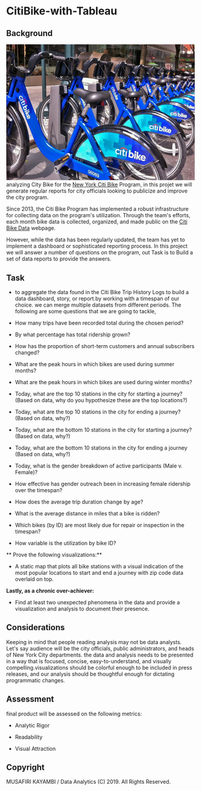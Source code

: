 # CitiBike-with-Tableau
## Background

![Citi-Bikes](Images/citi-bike-station-bikes.jpg)
analyzing City Bike for the [New York Citi Bike](https://en.wikipedia.org/wiki/Citi_Bike) Program, in this projet we will generate regular reports for city officials looking to publicize and improve the city program.

Since 2013, the Citi Bike Program has implemented a robust infrastructure for collecting data on the program's utilization. Through the team's efforts, each month bike data is collected, organized, and made public on the [Citi Bike Data](https://www.citibikenyc.com/system-data) webpage.

However, while the data has been regularly updated, the team has yet to implement a dashboard or sophisticated reporting process. In this project we will answer a number of questions on the program, out Task is to Build a set of data reports to provide the answers.
 

## Task

* to aggregate the data found in the Citi Bike Trip History Logs to build a data dashboard, story, or report.by working  with a timespan of our choice. we can merge multiple datasets from different periods. The following are some questions that we are going to tackle,

* How many trips have been recorded total during the chosen period?

* By what percentage has total ridership grown? 

* How has the proportion of short-term customers and annual subscribers changed?

* What are the peak hours in which bikes are used during summer months? 

* What are the peak hours in which bikes are used during winter months?

* Today, what are the top 10 stations in the city for starting a journey? (Based on data, why do you hypothesize these are the top locations?)

* Today, what are the top 10 stations in the city for ending a journey? (Based on data, why?)

* Today, what are the bottom 10 stations in the city for starting a journey? (Based on data, why?)

* Today, what are the bottom 10 stations in the city for ending a journey (Based on data, why?)

* Today, what is the gender breakdown of active participants (Male v. Female)?

* How effective has gender outreach been in increasing female ridership over the timespan?

* How does the average trip duration change by age?

* What is the average distance in miles that a bike is ridden?

* Which bikes (by ID) are most likely due for repair or inspection in the timespan? 

* How variable is the utilization by bike ID?

** Prove the following visualizations:**

* A static map that plots all bike stations with a visual indication of the most popular locations to start and end a journey with zip code data overlaid on top.


**Lastly, as a chronic over-achiever:**

* Find at least two unexpected phenomena in the data and provide a visualization and analysis to document their presence. 

## Considerations

Keeping in mind that people reading analysis may not be data analysts. Let's say audience will be  the city officials, public administrators, and heads of New York City departments. the data and analysis needs to be presented in a way that is focused, concise, easy-to-understand, and visually compelling.visualizations should be colorful enough to be included in press releases, and our analysis should be thoughtful enough for dictating programmatic changes. 

## Assessment

final product will be assessed on the following metrics: 

* Analytic Rigor

* Readability

* Visual Attraction

## Copyright

MUSAFIRI KAYAMBI / Data Analytics  (C) 2019. All Rights Reserved.
